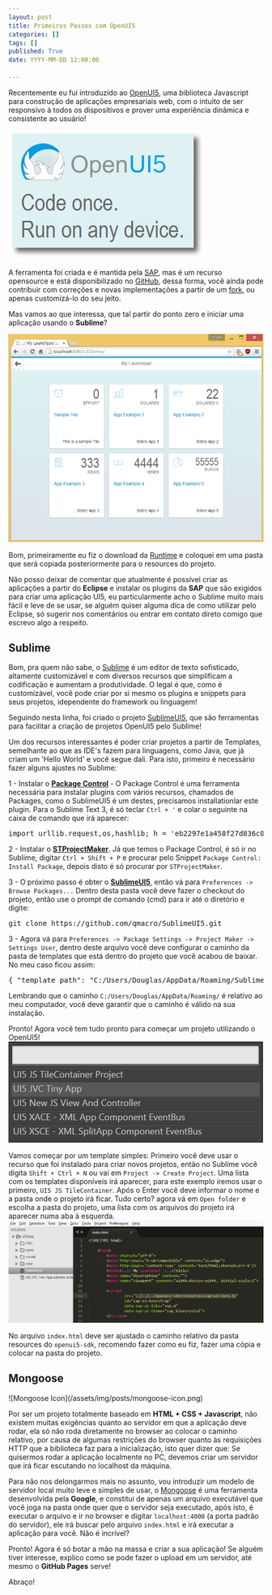 ```yaml
---
layout: post
title: Primeiros Passos com OpenUI5
categories: []
tags: []
published: True
date: YYYY-MM-DD 12:00:00

---
```


Recentemente eu fui introduzido ao [OpenUI5](http://openui5.org/), uma biblioteca Javascript para construção de aplicações empresariais web, com o intuito de ser responsivo à todos os dispositivos e prover uma experiência dinâmica e consistente ao usuário!

![OpenUI5 Logo](/assets/img/posts/openui5-logo.jpg)

A ferramenta foi criada e é mantida pela [SAP](http://www.sap.com), mas é um recurso opensource e está disponibilizado no [GitHub](https://github.com/SAP/openui5/), dessa forma, você ainda pode contribuir com correções e novas implementações a partir de um [fork](https://github.com/SAP/openui5#fork-destination-box), ou apenas customizá-lo do seu jeito.

Mas vamos ao que interessa, que tal partir do ponto zero e iniciar uma aplicação usando o **Sublime**?
<!-- more -->

![App OpenUI5](/assets/img/posts/app-openui5.png)

Bom, primeiramente eu fiz o download da [Runtime](http://openui5.org/download.html) e coloquei em uma pasta que será copiada posteriormente para o resources do projeto. 

Não posso deixar de comentar que atualmente é possível criar as aplicações a partir do **Eclipse** e instalar os plugins da **SAP** que são exigidos para criar uma aplicação UI5, eu particularmente acho o Sublime muito mais fácil e leve de se usar, se alguém quiser alguma dica de como utilizar pelo Eclipse, só sugerir nos comentários ou entrar em contato direto comigo que escrevo algo a respeito.

<h2>Sublime</h2>

Bom, pra quem não sabe, o [Sublime](http://www.sublimetext.com/) é um editor de texto sofisticado, altamente customizável e com diversos recursos que simplificam a codificação e aumentam a produtividade. O legal é que, como é customizável, você pode criar por si mesmo os plugins e snippets para seus projetos, idependente do framework ou linguagem!

Seguindo nesta linha, foi criado o projeto [SublimeUI5](https://github.com/qmacro/SublimeUI5), que são ferramentas para facilitar a criação de projetos OpenUI5 pelo Sublime!

Um dos recursos interessantes é poder criar projetos a partir de Templates, semelhante ao que as IDE's fazem para linguagens, como Java, que já criam um 'Hello World' e você segue dali. Para isto, primeiro é necessário fazer alguns ajustes no Sublime:


1 - Instalar o [**Package Control**](https://packagecontrol.io/installation) - O Package Control é uma ferramenta necessária para instalar plugins com vários recursos, chamados de Packages, como o SublimeUI5 é um destes, precisamos installationlar este plugin. 
Para o Sublime Text 3, é só teclar `Ctrl + '` e colar o seguinte na caixa de comando que irá aparecer:

<pre class="prettyprint lang-js">
import urllib.request,os,hashlib; h = 'eb2297e1a458f27d836c04bb0cbaf282' + 'd0e7a3098092775ccb37ca9d6b2e4b7d'; pf = 'Package Control.sublime-package'; ipp = sublime.installed_packages_path(); urllib.request.install_opener( urllib.request.build_opener( urllib.request.ProxyHandler()) ); by = urllib.request.urlopen( 'http://packagecontrol.io/' + pf.replace(' ', '%20')).read(); dh = hashlib.sha256(by).hexdigest(); print('Error validating download (got %s instead of %s), please try manual install' % (dh, h)) if dh != h else open(os.path.join( ipp, pf), 'wb' ).write(by)
</pre>

2 - Instalar o [**STProjectMaker**](https://github.com/bit101/STProjectMaker). Já que temos o Package Control, é só ir no Sublime, digitar `Ctrl + Shift + P` e procurar pelo Snippet `Package Control: Install Package`, depois disto é só procurar por `STProjectMaker`.

3 - O próximo passo é obter o [**SublimeUI5**](https://github.com/qmacro/SublimeUI5), então vá para `Preferences -> Browse Packages...` Dentro desta pasta você deve fazer o checkout do projeto, então use o prompt de comando (cmd) para ir até o diretório e digite:

<pre class="prettyprinter lang-bsh">
git clone https://github.com/qmacro/SublimeUI5.git
</pre>

3 - Agora vá para `Preferences -> Package Settings -> Project Maker -> Settings User`, dentro deste arquivo você deve configurar o caminho da pasta de templates que está dentro do projeto que você acabou de baixar. No meu caso ficou assim:

<pre class="prettyprinter lang-json">
{ "template_path": "C:/Users/Douglas/AppData/Roaming/Sublime Text 3/Packages/SublimeUI5/Templates/" } 
</pre>

Lembrando que o caminho `C:/Users/Douglas/AppData/Roaming/` é relativo ao meu computador, você deve garantir que o caminho é válido na sua instalação.

Pronto! Agora você tem tudo pronto para começar um projeto utilizando o OpenUI5!
![Templates disponíveis](/assets/img/posts/app-list-template.png)

Vamos começar por um template simples:
Primeiro você deve usar o recurso que foi instalado para criar novos projetos, então no Sublime você digita `Shift + Ctrl + N` ou vai em `Project -> Create Project`. Uma lista com os templates disponíveis irá aparecer, para este exemplo iremos usar o primeiro, `UI5 JS TileContainer`. Após o Enter você deve informar o nome e a pasta onde o projeto irá ficar. Tudo certo? agora vá em `Open folder` e escolha a pasta do projeto, uma lista com os arquivos do projeto irá aparecer numa aba à esquerda. 
![Ajuste no index.html](/assets/img/posts/app-index-config.png)

No arquivo `index.html` deve ser ajustado o caminho relativo da pasta resources do `openui5-sdk`, recomendo fazer como eu fiz, fazer uma cópia e colocar na pasta do projeto.

<h2>Mongoose</h2> ![Mongoose Icon](/assets/img/posts/mongoose-icon.png)

Por ser um projeto totalmente baseado em **HTML + CSS + Javascript**, não existem muitas exigências quanto ao servidor em que a aplicação deve rodar, ela só não roda diretamente no browser ao colocar o caminho relativo, por causa de algumas restrições do browser quanto às requisições HTTP que a biblioteca faz para a inicialização, isto quer dizer que: Se quisermos rodar a aplicação localmente no PC, devemos criar um servidor que irá ficar escutando no localhost da máquina.

Para não nos delongarmos mais no assunto, vou introduzir um modelo de servidor local muito leve e simples de usar, o [Mongoose](https://code.google.com/p/mongoose/) é uma ferramenta desenvolvida pela **Google**, e constitui de apenas um arquivo executável que você joga na pasta onde quer que o servidor seja executado, após isto, é executar o arquivo e ir no browser e digitar `localhost:4000` (a porta padrão do servidor), ele irá buscar pelo arquivo `index.html` e irá executar a aplicação para você. Não é incrível?

Pronto! Agora é só botar a mão na massa e criar a sua aplicação! Se alguém tiver interesse, explico como se pode fazer o upload em um servidor, até mesmo o **GitHub Pages** serve!

Abraço!
